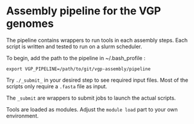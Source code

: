 # Assembly pipeline for the VGP genomes

The pipeline contains wrappers to run tools in each assembly steps.
Each script is written and tested to run on a slurm scheduler.

To begin, add the path to the pipeline in ~/.bash_profile :
```
export VGP_PIPELINE=/path/to/git/vgp-assembly/pipeline
```

Try `./_submit_` in your desired step to see required input files.
Most of the scripts only require a `.fasta` file as input.

The `_submit` are wrappers to submit jobs to launch the actual scripts.



Tools are loaded as modules. Adjust the `module load` part to your own environment.


